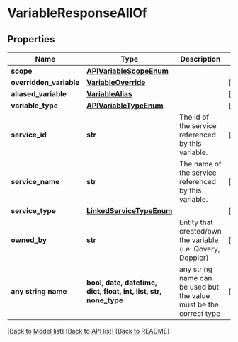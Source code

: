 # VariableResponseAllOf


## Properties
Name | Type | Description | Notes
------------ | ------------- | ------------- | -------------
**scope** | [**APIVariableScopeEnum**](APIVariableScopeEnum.md) |  | 
**overridden_variable** | [**VariableOverride**](VariableOverride.md) |  | [optional] 
**aliased_variable** | [**VariableAlias**](VariableAlias.md) |  | [optional] 
**variable_type** | [**APIVariableTypeEnum**](APIVariableTypeEnum.md) |  | [optional] 
**service_id** | **str** | The id of the service referenced by this variable. | [optional] 
**service_name** | **str** | The name of the service referenced by this variable. | [optional] 
**service_type** | [**LinkedServiceTypeEnum**](LinkedServiceTypeEnum.md) |  | [optional] 
**owned_by** | **str** | Entity that created/own the variable (i.e: Qovery, Doppler) | [optional] 
**any string name** | **bool, date, datetime, dict, float, int, list, str, none_type** | any string name can be used but the value must be the correct type | [optional]

[[Back to Model list]](../README.md#documentation-for-models) [[Back to API list]](../README.md#documentation-for-api-endpoints) [[Back to README]](../README.md)


